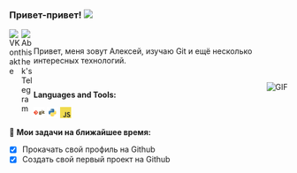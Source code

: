 ### Привет-привет! <img src="https://media.giphy.com/media/hvRJCLFzcasrR4ia7z/giphy.gif" width="25px">
<a href="https://vk.com/kirish_makarov">
  <img class="img-svg" align="left" alt="VKontakte" width="22px" src="https://img.icons8.com/color/48/000000/vk-com.png"/>
</a>
<a href="https://t.me/aapopkov">
  <img class="img-svg" align="left" alt="Abhishek's Telegram" width="22px" src="https://img.icons8.com/color/48/000000/telegram-app--v1.png"/>
</a>
<br />

Привет, меня зовут Алексей, изучаю Git и ещё несколько интересных технологий.

<br />

<img align="right" alt="GIF" src="https://i.kym-cdn.com/photos/images/newsfeed/000/228/791/632.gif?raw=true"  />
  
**Languages and Tools:**  

<code><img height="20" src="https://raw.githubusercontent.com/github/explore/80688e429a7d4ef2fca1e82350fe8e3517d3494d/topics/git/git.png"></code>
<code><img height="20" src="https://raw.githubusercontent.com/github/explore/80688e429a7d4ef2fca1e82350fe8e3517d3494d/topics/python/python.png"></code>
<code><img height="20" src="https://raw.githubusercontent.com/github/explore/80688e429a7d4ef2fca1e82350fe8e3517d3494d/topics/javascript/javascript.png"></code>

🚧 **Мои задачи на ближайшее время:**
<!-- TODO-IST:START -->
* [x] Прокачать свой профиль на Github
* [x] Создать свой первый проект на Github       
<!-- TODO-IST:END -->
